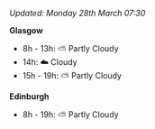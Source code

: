 *Updated: Monday 28th March 07:30*

**Glasgow**

* 8h - 13h: :partly_sunny: Partly Cloudy
* 14h: :cloud: Cloudy
* 15h - 19h: :partly_sunny: Partly Cloudy

**Edinburgh**

* 8h - 19h: :partly_sunny: Partly Cloudy
